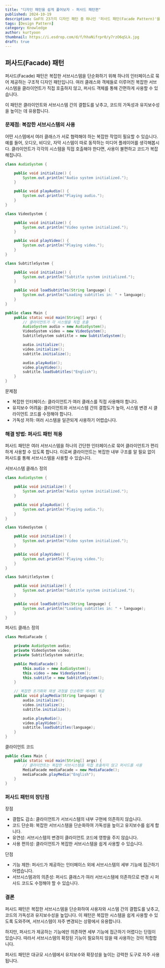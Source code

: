 ```yaml
---
title: "디자인 패턴을 쉽게 풀어보자 - 퍼사드 패턴편"
published: 2024-10-19
description: GoF의 23가지 디자인 패턴 중 하나인 '퍼사드 패턴(Facade Pattern)'을 쉽게 풀어보기
tags: [Design Pattern]
category: Knowledge
author: kurtyoon
thumbnail: https://i.esdrop.com/d/f/hhaNifrpr0/y7rzO6qSLk.jpg
draft: true
---
```


## 퍼사드(Facade) 패턴

퍼사드(Facade) 패턴은 복잡한 서브시스템을 단순화하기 위해 하나의 인터페이스로 묶어 제공하는 구조적 디자인 패턴입니다. 여러 클래스와 객체들로 이루어진 복잡한 서브시스템을 클라이언트가 직접 호출하지 않고, 퍼사드 객체를 통해 간편하게 사용할 수 있습니다.

이 패턴은 클라이언트와 서브시스템 간의 결합도를 낮추고, 코드의 가독성과 유지보수성을 높이는 데 유용합니다.

### 문제점: 복잡한 서브시스템의 사용

어떤 시스템에서 여러 클래스가 서로 협력해야 하는 복잡한 작업이 필요할 수 있습니다. 예를 들어, 오디오, 비디오, 자막 시스템이 따로 동작하는 미디어 플레이어를 생각해봅시다. 클라이언트가 각각의 시스템을 직접 호출해야 한다면, 사용이 불편하고 코드가 복잡해집니다.

```java
class AudioSystem {

    public void initialize() {
        System.out.println("Audio system initialized.");
    }

    public void playAudio() {
        System.out.println("Playing audio.");
    }
}

class VideoSystem {

    public void initialize() {
        System.out.println("Video system initialized.");
    }

    public void playVideo() {
        System.out.println("Playing video.");
    }
}

class SubtitleSystem {

    public void initialize() {
        System.out.println("Subtitle system initialized.");
    }

    public void loadSubtitles(String language) {
        System.out.println("Loading subtitles in: " + language);
    }
}

public class Main {
    public static void main(String[] args) {
        // 클라이언트가 각 시스템을 직접 호출
        AudioSystem audio = new AudioSystem();
        VideoSystem video = new VideoSystem();
        SubtitleSystem subtitle = new SubtitleSystem();

        audio.initialize();
        video.initialize();
        subtitle.initialize();

        audio.playAudio();
        video.playVideo();
        subtitle.loadSubtitles("English");
    }
}
```

문제점

- 복잡한 인터페이스: 클라이언트가 여러 클래스를 직접 사용해야 합니다.
- 유지보수 어려움: 클라이언트와 서브시스템 간의 결합도가 높아, 시스템 변경 시 클라이언트 코드를 수정해야 합니다.
- 가독성 저하: 여러 시스템을 일관되게 사용하기 어렵습니다.

### 해결 방법: 퍼사드 패턴 적용

퍼사드 패턴은 여러 서브시스템을 하나의 간단한 인터페이스로 묶어 클라이언트가 편리하게 사용할 수 있도록 합니다. 이로써 클라이언트는 복잡한 내부 구조를 알 필요 없이 퍼사드를 통해 서브시스템을 사용할 수 있습니다.

서브시스템 클래스 정의

```java
class AudioSystem {

    public void initialize() {
        System.out.println("Audio system initialized.");
    }

    public void playAudio() {
        System.out.println("Playing audio.");
    }
}

class VideoSystem {

    public void initialize() {
        System.out.println("Video system initialized.");
    }

    public void playVideo() {
        System.out.println("Playing video.");
    }
}

class SubtitleSystem {

    public void initialize() {
        System.out.println("Subtitle system initialized.");
    }

    public void loadSubtitles(String language) {
        System.out.println("Loading subtitles in: " + language);
    }
}
```

퍼사드 클래스 정의

```java
class MediaFacade {

    private AudioSystem audio;
    private VideoSystem video;
    private SubtitleSystem subtitle;

    public MediaFacade() {
        this.audio = new AudioSystem();
        this.video = new VideoSystem();
        this.subtitle = new SubtitleSystem();
    }

    // 복잡한 초기화와 재생 과정을 단순화한 메서드 제공
    public void playMedia(String language) {
        audio.initialize();
        video.initialize();
        subtitle.initialize();

        audio.playAudio();
        video.playVideo();
        subtitle.loadSubtitles(language);
    }
}
```

클라이언트 코드

```java
public class Main {
    public static void main(String[] args) {
        // 클라이언트는 복잡한 서브시스템을 직접 호출하지 않고 퍼사드를 사용
        MediaFacade mediaFacade = new MediaFacade();
        mediaFacade.playMedia("English");
    }
}
```

### 퍼사드 패턴의 장단점

장점

- 결합도 감소: 클라이언트가 서브시스템의 내부 구현에 의존하지 않습니다.
- 코드 단순화: 복잡한 서브시스템을 단순화하여 가독성을 높이고 유지보수를 쉽게 합니다.
- 유연성: 서브시스템의 변경이 클라이언트 코드에 영향을 주지 않습니다.
- 사용 편의성: 클라이언트가 복잡한 서브시스템을 쉽게 사용할 수 있습니다.

단점

- 기능 제한: 퍼사드가 제공하는 인터페이스 외에 서브시스템의 세부 기능에 접근하기 어렵습니다.
- 서브시스템과의 의존성: 퍼사드 클래스가 여러 서브시스템에 의존하므로 변경 시 퍼사드 코드도 수정해야 할 수 있습니다.

### 결론

퍼사드 패턴은 복잡한 서브시스템을 단순화하여 사용자와 시스템 간의 결합도를 낮추고, 코드의 가독성과 유지보수성을 높입니다. 이 패턴은 복잡한 시스템을 쉽게 사용할 수 있도록 도와주며, 서브시스템이 자주 변경되는 상황에서 유용합니다.

하지만, 퍼사드가 제공하는 기능에만 의존하면 세부 기능에 접근하기 어렵다는 단점이 있습니다. 따라서 서브시스템의 확장된 기능이 필요하지 않을 때 사용하는 것이 적합합니다.

퍼사드 패턴은 대규모 시스템에서 유지보수와 확장성을 높이는 강력한 도구로 자주 사용됩니다.

